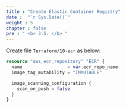 ```yaml
---
title : "Create Elastic Container Registry"
date :  "`r Sys.Date()`" 
weight : 5 
chapter : false
pre : " <b> 3.5. </b> "
---
```


Create file `Terraform/10-ecr` as below:

```tf
resource "aws_ecr_repository" "ECR" {
  name                 = var.ecr_repo_name
  image_tag_mutability = "IMMUTABLE"

  image_scanning_configuration {
    scan_on_push = false
  }
}
```